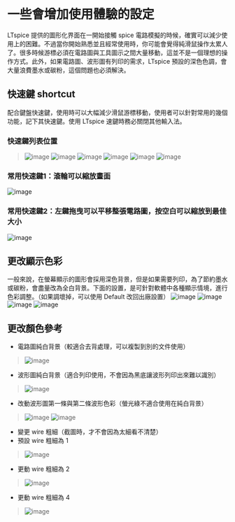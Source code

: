 # 一些會增加使用體驗的設定
LTspice 提供的圖形化界面在一開始接觸 spice 電路模擬的時候，確實可以減少使用上的困難。不過當你開始熟悉並且經常使用時，你可能會覺得純滑鼠操作太累人了。很多時候游標必須在電路圖與工具圖示之間大量移動，這並不是一個理想的操作方式。此外，如果電路圖、波形圖有列印的需求，LTspice 預設的深色色調，會大量浪費墨水或碳粉，這個問題也必須解決。

## 快速鍵 shortcut
配合鍵盤快速鍵，使用時可以大幅減少滑鼠游標移動，使用者可以針對常用的幾個功能，記下其快速鍵。使用 LTspice 速鍵時務必關閉其他輸入法。

### 快速鍵列表位置
> ![image](https://github.com/bear917/ltspice-exercise/blob/main/lecture1/control-panel.png)
> ![image](https://github.com/bear917/ltspice-exercise/blob/main/lecture1/control-panel-drafting.png)
> ![image](https://github.com/bear917/ltspice-exercise/blob/main/lecture1/shortcut-schematic.png)
> ![image](https://github.com/bear917/ltspice-exercise/blob/main/lecture1/shortcut-symbol.png)
> ![image](https://github.com/bear917/ltspice-exercise/blob/main/lecture1/shortcut-waveform.png)
> ![image](https://github.com/bear917/ltspice-exercise/blob/main/lecture1/shortcut-netlist.png)

### 常用快速鍵1：滾輪可以縮放畫面
![image](https://github.com/bear917/ltspice-exercise/blob/main/lecture1/zoom.gif)
### 常用快速鍵2：左鍵拖曳可以平移整張電路圖，按空白可以縮放到最佳大小
![image](https://github.com/bear917/ltspice-exercise/blob/main/lecture1/zoom-fi.gif)

## 更改顯示色彩
一般來說，在螢幕顯示的圖形會採用深色背景，但是如果需要列印，為了節約墨水或碳粉，會盡量改為全白背景。下面的設置，是可針對軟體中各種顯示情境，進行色彩調整。（如果調壞掉，可以使用 Default 改回出廠設置）
![image](https://github.com/bear917/ltspice-exercise/blob/main/lecture1/color-preferences.png)
![image](https://github.com/bear917/ltspice-exercise/blob/main/lecture1/color-waveform.png)
![image](https://github.com/bear917/ltspice-exercise/blob/main/lecture1/color-schematic.png)
![image](https://github.com/bear917/ltspice-exercise/blob/main/lecture1/color-netlist.png)
## 更改顏色參考
+ 電路圖純白背景（較適合去背處理，可以複製到別的文件使用）
> ![image](https://github.com/bear917/ltspice-exercise/blob/main/lecture1/example-schematic-background.png)
+ 波形圖純白背景（適合列印使用，不會因為黑底讓波形列印出來難以識別）
> ![image](https://github.com/bear917/ltspice-exercise/blob/main/lecture1/example-waveform-background.png)
+ 改動波形圖第一條與第二條波形色彩（螢光綠不適合使用在純白背景）
> ![image](https://github.com/bear917/ltspice-exercise/blob/main/lecture1/example-v1.png)
> ![image](https://github.com/bear917/ltspice-exercise/blob/main/lecture1/example-v2.png)
+ 變更 wire 粗細（截圖時，才不會因為太細看不清楚）
+ 預設 wire 粗細為 1
> ![image](https://github.com/bear917/ltspice-exercise/blob/main/lecture1/example-wire-1.png)
+ 更動 wire 粗細為 2
> ![image](https://github.com/bear917/ltspice-exercise/blob/main/lecture1/example-wire-2.png)
+ 更動 wire 粗細為 4
> ![image](https://github.com/bear917/ltspice-exercise/blob/main/lecture1/example-wire-4.png)